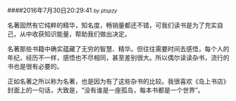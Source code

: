 ####2016年7月30日20:29:41
<i><small>by ptspzy</small></i>

名著固然有它纯粹的精华，知名度，畅销量都还不错，可我们读书是为了充实自己，从中收获知识能量，帮助我们做出决定。

名著那些书籍中确实蕴藏了无穷的智慧、精华。但往往需要时间去感悟，每个人的年纪，经历不一样，感悟也不尽相同，甚至差别很大。所以偶尔读读杂书，流行的书也是很有必要的。

正如名著之所以称为名著，也是因为有了这些杂书的比较。我很喜欢《岛上书店》封面上的一句话，大致是，“没有谁是一座孤岛，每本书都是一个世界”。